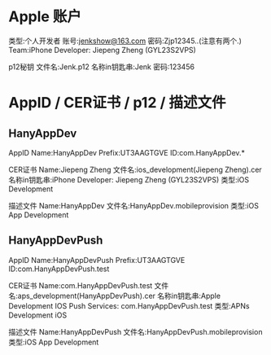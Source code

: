 

# Apple 账户
类型:个人开发者
账号:jenkshow@163.com
密码:Zjp12345..(注意有两个.)
Team:iPhone Developer: Jiepeng Zheng (GYL23S2VPS)

p12秘钥
文件名:Jenk.p12
名称in钥匙串:Jenk
密码:123456



# AppID / CER证书 / p12 / 描述文件

## HanyAppDev
AppID
Name:HanyAppDev
Prefix:UT3AAGTGVE
ID:com.HanyAppDev.*

CER证书
Name:Jiepeng Zheng
文件名:ios_development(Jiepeng Zheng).cer
名称in钥匙串:iPhone Developer: Jiepeng Zheng (GYL23S2VPS)
类型:iOS Development

描述文件
Name:HanyAppDev
文件名:HanyAppDev.mobileprovision
类型:iOS App Development


## HanyAppDevPush
AppID
Name:HanyAppDevPush
Prefix:UT3AAGTGVE
ID:com.HanyAppDevPush.test

CER证书
Name:com.HanyAppDevPush.test
文件名:aps_development(HanyAppDevPush).cer
名称in钥匙串:Apple Development IOS Push Services: com.HanyAppDevPush.test
类型:APNs Development iOS

描述文件
Name:HanyAppDevPush
文件名:HanyAppDevPush.mobileprovision
类型:iOS App Development
